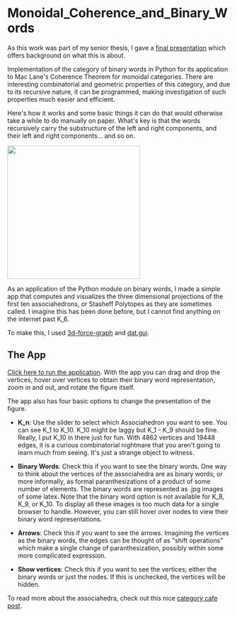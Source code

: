 # Monoidal_Coherence_and_Binary_Words

As this work was part of my senior thesis, I gave a [final presentation](https://ltrujello.github.io/Monoidal_Coherence_and_Binary_Words/thesis_presentation.pdf) which offers background on what this is about.

Implementation of the category of binary words in Python for its application to Mac Lane's Coherence Theorem for monoidal categories. There are interesting combinatorial and geometric properties of this category, and due to its recursive nature, it can be programmed, making investigation of such properties much easier and efficient.

Here's how it works and some basic things it can do that would otherwise take a while to do manually on paper. What's key is that the words recursively carry the substructure of the left and right components, and their left and right components... and so on.

<img src="https://ltrujello.github.io/Monoidal_Coherence_and_Binary_Words/binary_word_Class/gif/demo.gif" height="300px" />

As an application of the Python module on binary words, I made a simple app that computes and visualizes the three dimensional projections of the first ten associahedrons, or Stasheff Polytopes as they are sometimes called. I imagine this has been done before, but I cannot find anything on the internet past K_6. 

To make this, I used [3d-force-graph](https://github.com/vasturiano/3d-force-graph) and [dat.gui](https://github.com/dataarts/dat.gui).

## The App
[Click here to run the application](https://ltrujello.github.io/Monoidal_Coherence_and_Binary_Words/associahedra_in_3D/).
With the app you can drag and drop the vertices, hover over vertices to obtain their binary word representation, zoom in and out, and rotate the figure itself. 

The app also has four basic options to change the presentation of the figure. 
* **K_n**: Use the slider to select which Associahedron you want to see. You can see K_1 to K_10. K_10 might be laggy but K_1 - K_9 should be fine. Really, I put K_10 in there just for fun. With 4862 vertices and 19448 edges, it is a curious combinatorial nightmare that you aren't going to learn much from seeing. It's just a strange object to witness.

* **Binary Words**: Check this if you want to see the binary words. One way to think about the vertices of the associahedra are as binary words; or more informally, as formal paranthesizations of a product of some number of elements. The binary words are represented as .jpg images of some latex. Note that the binary word option is not available for K_8, K_9, or K_10. To display all these images is too much data for a single browser to handle. However, you can still hover over nodes to view their binary word representations.

* **Arrows**: Check this if you want to see the arrows. Imagining the vertices as the binary words, the edges can be thought of as "shift operations" which make a single change of paranthesization, possibly within some more complicated expression. 

* **Show vertices**: Check this if you want to see the vertices; either the binary words or just the nodes. If this is unchecked, the vertices will be hidden. 

To read more about the associahedra, check out this nice [category cafe post](https://golem.ph.utexas.edu/category/2018/01/more_secrets_of_the_associahed.html). 